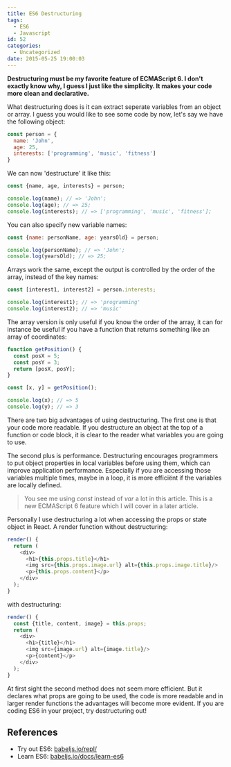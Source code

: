 ```yaml
---
title: ES6 Destructuring
tags:
  - ES6
  - Javascript
id: 52
categories:
  - Uncategorized
date: 2015-05-25 19:00:03
---
```


**Destructuring must be my favorite feature of ECMAScript 6\. I don't exactly know why, I guess I just like the simplicity. It makes your code more clean and declarative.**

<!-- more -->

What destructuring does is it can extract seperate variables from an object or array. I guess you would like to see some code by now, let's say we have the following object:

```javascript
const person = {
  name: 'John',
  age: 25,
  interests: ['programming', 'music', 'fitness']
}
```

We can now 'destructure' it like this:

```javascript
const {name, age, interests} = person;

console.log(name); // => 'John';
console.log(age); // => 25;
console.log(interests); // => ['programming', 'music', 'fitness'];
```

You can also specify new variable names:

```javascript
const {name: personName, age: yearsOld} = person;

console.log(personName); // => 'John';
console.log(yearsOld); // => 25;
```

Arrays work the same, except the output is controlled by the order of the array, instead of the key names:

```javascript
const [interest1, interest2] = person.interests;

console.log(interest1); // => 'programming'
console.log(interest2); // => 'music'
```

The array version is only useful if you know the order of the array, it can for instance be useful if you have a function that returns something like an array of coordinates:

```javascript
function getPosition() {
  const posX = 5;
  const posY = 3;
  return [posX, posY];
}

const [x, y] = getPosition();

console.log(x); // => 5
console.log(y); // => 3
```

There are two big advantages of using destructuring. The first one is that your code more readable. If you destructure an object at the top of a function or code block, it is clear to the reader what variables you are going to use.

The second plus is performance. Destructuring encourages programmers to put object properties in local variables before using them, which can improve application performance. Especially if you are accessing those variables multiple times, maybe in a loop, it is more efficiënt if the variables are locally defined.

> You see me using _const_ instead of _var_ a lot in this article. This is a new ECMAScript 6 feature which I will cover in a later article.

Personally I use destructuring a lot when accessing the props or state object in React. A render function without destructuring:

```javascript
render() {
  return (
    <div>
      <h1>{this.props.title}</h1>
      <img src={this.props.image.url} alt={this.props.image.title}/>
      <p>{this.props.content}</p>
    </div>
  );
}
```

with destructuring:

```javascript
render() {
  const {title, content, image} = this.props;
  return (
    <div>
      <h1>{title}</h1>
      <img src={image.url} alt={image.title}/>
      <p>{content}</p>
    </div>
  );
}
```

At first sight the second method does not seem more efficient. But it declares what props are going to be used, the code is more readable and in larger render functions the advantages will become more evident. If you are coding ES6 in your project, try destructuring out!

## References
- Try out ES6: [babeljs.io/repl/](https://babeljs.io/repl/)
- Learn ES6: [babeljs.io/docs/learn-es6](https://babeljs.io/docs/learn-es6/#destructuring)
